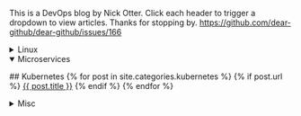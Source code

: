 This is a DevOps blog by Nick Otter. Click each header to trigger a dropdown to view articles. Thanks for stopping by.
https://github.com/dear-github/dear-github/issues/166

<details><summary markdown='span'>Linux</summary><p>
</p></details>

<details open><summary>Microservices</summary><p>
## Kubernetes
    {% for post in site.categories.kubernetes %}
      {% if post.url %}
        <a href="{{ post.url }}">{{ post.title }}</a>
      {% endif %}
    {% endfor %}

</p></details>

<details><summary markdown='span'>Misc</summary><p>
</p></details>
